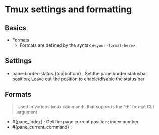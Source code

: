 # Tmux settings and formatting

## Basics
- Formats
    + Formats are defined by the syntax ``#<your-format-here>``

## Settings
+ pane-border-status {top|bottom} : Set the pane border statusbar position; Leave out the position to enable/disable the status bar

## Formats
> Used in various tmux commands that supports the '-F' format CLI argument
+ #{pane_index} : Get the pane current position; index number
+ #{pane_current_command} : 
